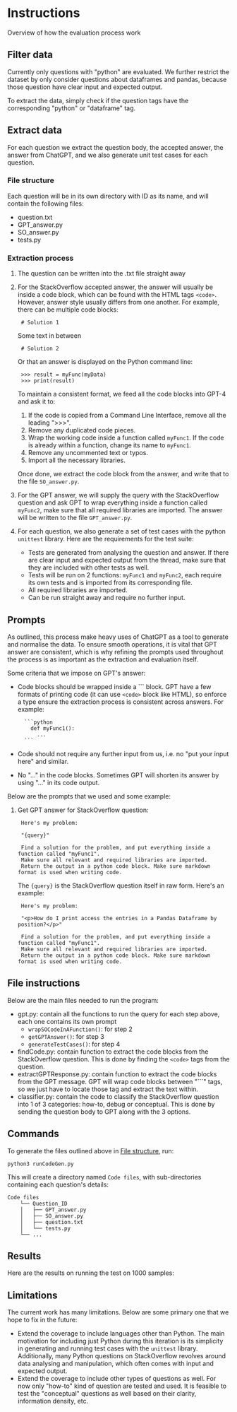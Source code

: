 # Instructions

Overview of how the evaluation process work

## Filter data

Currently only questions with "python" are evaluated. We further restrict the dataset by only consider questions about dataframes and pandas, because those question have clear input and expected output.

To extract the data, simply check if the question tags have the corresponding "python" or "dataframe" tag.

## Extract data

For each question we extract the question body, the accepted answer, the answer from ChatGPT, and we also generate unit test cases for each question.

### File structure

Each question will be in its own directory with ID as its name, and will contain the following files:

* question.txt
* GPT_answer.py
* SO_answer.py
* tests.py

### Extraction process

1. The question can be written into the .txt file straight away
2. For the StackOverflow accepted answer, the answer will usually be inside a code block, which can be found with the HTML tags `<code>`. However, answer style usually differs from one another. For example, there can be multiple code blocks:

        # Solution 1

      Some text in between

        # Solution 2

      Or that an answer is displayed on the Python command line:

        >>> result = myFunc(myData)
        >>> print(result)

      To maintain a consistent format, we feed all the code blocks into GPT-4 and ask it to:

     1. If the code is copied from a Command Line Interface, remove all the leading ">>>".
     1. Remove any duplicated code pieces.
     1. Wrap the working code inside a function called `myFunc1`. If the code is already within a function, change its name to `myFunc1`.
     1. Remove any uncommented text or typos.
     1. Import all the necessary libraries.

      Once done, we extract the code block from the answer, and write that to the file `SO_answer.py`.

3. For the GPT answer, we will supply the query with the StackOverflow question and ask GPT to wrap everything inside a function called `myFunc2`, make sure that all required libraries are imported. The answer will be written to the file `GPT_answer.py`.

4. For each question, we also generate a set of test cases with the python `unittest` library. Here are the requirements for the test suite:
   * Tests are generated from analysing the question and answer. If there are clear input and expected output from the thread, make sure that they are included with other tests as well.
   * Tests will be run on 2 functions: `myFunc1` and `myFunc2`, each require its own tests and is imported from its corresponding file.
   * All required libraries are imported.
   * Can be run straight away and require no further input.

## Prompts

As outlined, this process make heavy uses of ChatGPT as a tool to generate and normalise the data. To ensure smooth operations, it is vital that GPT answer are consistent, which is why refining the prompts used throughout the process is as important as the extraction and evaluation itself.

Some criteria that we impose on GPT's answer:

* Code blocks should be wrapped inside a \`\`\` block. GPT have a few formats of printing code (it can use `<code>` block like HTML), so enforce a type ensure the extraction process is consistent across answers. For example:
  
        ```python
          def myFunc1():
            ...
        ```

* Code should not require any further input from us, i.e. no "put your input here" and similar.
* No "..." in the code blocks. Sometimes GPT will shorten its answer by using "..." in its code output.

Below are the prompts that we used and some example:

1. Get GPT answer for StackOverflow question:

        Here's my problem: 
            
        "{query}"

        Find a solution for the problem, and put everything inside a function called "myFunc1". 
        Make sure all relevant and required libraries are imported.
        Return the output in a python code block. Make sure markdown format is used when writing code.

      The `{query}` is the StackOverflow question itself in raw form. Here's an example:

        Here's my problem: 
            
        "<p>How do I print access the entries in a Pandas Dataframe by position?</p>"

        Find a solution for the problem, and put everything inside a function called "myFunc1". 
        Make sure all relevant and required libraries are imported.
        Return the output in a python code block. Make sure markdown format is used when writing code.

## File instructions

Below are the main files needed to run the program:

* gpt.py: contain all the functions to run the query for each step above, each one contains its own prompt
  * `wrapSOCodeInAFunction()`: for step 2
  * `getGPTAnswer()`: for step 3
  * `generateTestCases()`: for step 4
* findCode.py: contain function to extract the code blocks from the StackOverflow question. This is done by finding the `<code>` tags from the question.
* extractGPTResponse.py: contain function to extract the code blocks from the GPT message. GPT will wrap code blocks between "\`\`\`" tags, so we just have to locate those tag and extract the text within.
* classifier.py: contain the code to classify the StackOverflow question into 1 of 3 categories: how-to, debug or conceptual. This is done by sending the question body to GPT along with the 3 options.

## Commands

To generate the files outlined above in [File structure](#file-structure), run:

    python3 runCodeGen.py

This will create a directory named `Code files`, with sub-directories containing each question's details:

    Code files
        └── Question_ID
        │   ├── GPT_answer.py
        │   ├── SO_answer.py
        │   ├── question.txt
        │   └── tests.py
        └── ...

## Results

Here are the results on running the test on 1000 samples:

## Limitations

The current work has many limitations. Below are some primary one that we hope to fix in the future:

* Extend the coverage to include languages other than Python. The main motivation for including just Python during this iteration is its simplicity in generating and running test cases with the `unittest` library. Additionally, many Python questions on StackOverflow revolves around data analysing and manipulation, which often comes with input and expected output.
* Extend the coverage to include other types of questions as well. For now only "how-to" kind of question are tested and used. It is feasible to test the "conceptual" questions as well based on their clarity, information density, etc.
